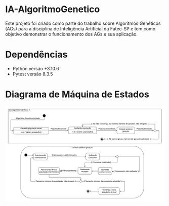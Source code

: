 # IA-AlgoritmoGenetico
Este projeto foi criado como parte do trabalho sobre Algoritmos Genéticos (AGs) para a disciplina de Inteligência Artificial da Fatec-SP e tem como objetivo demonstrar o funcionamento dos AGs e sua aplicação. 

# Dependências

- Python versão +3.10.6
- Pytest versão 8.3.5

# Diagrama de Máquina de Estados

![Diagrama de Máquina de Estados de um Algoritmo Genético](/img/DIAGRAMA%20-%20AI-AGs-Stmv2.png)